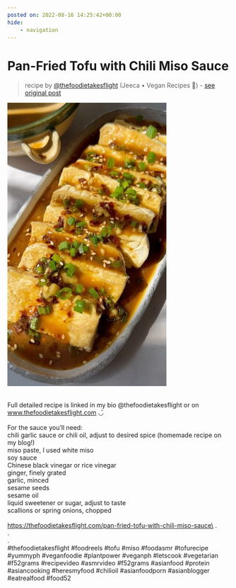 ```yaml
---
posted on: 2022-08-16 14:25:42+00:00
hide:
    - navigation
---
```


# Pan-Fried Tofu with Chili Miso Sauce 

> recipe by [@thefoodietakesflight](https://www.instagram.com/thefoodietakesflight/) 
(Jeeca • Vegan Recipes 🥢) - [see original post](https://instagram.com/p/ChUtnc3JUbT)

![](../img/thefoodietakesflight_16-08-2022_1408.png)

\
Full detailed recipe is linked in my bio @thefoodietakesflight or on www.thefoodietakesflight.com ◡̈ \
\
For the sauce you’ll need:\
chili garlic sauce or chili oil, adjust to desired spice (homemade recipe on my blog!)\
miso paste, I used white miso\
soy sauce\
Chinese black vinegar or rice vinegar\
ginger, finely grated\
garlic, minced\
sesame seeds\
sesame oil\
liquid sweetener or sugar, adjust to taste\
scallions or spring onions, chopped\
\
https://thefoodietakesflight.com/pan-fried-tofu-with-chili-miso-sauce\
.\
.\
.\
\#thefoodietakesflight \#foodreels \#tofu \#miso \#foodasmr \#tofurecipe \#yummyph \#veganfoodie \#plantpower \#veganph \#letscook \#vegetarian \#f52grams \#recipevideo \#asmrvideo \#f52grams \#asianfood \#protein \#asiancooking \#heresmyfood \#chilioil \#asianfoodporn \#asianblogger \#eatrealfood \#food52 